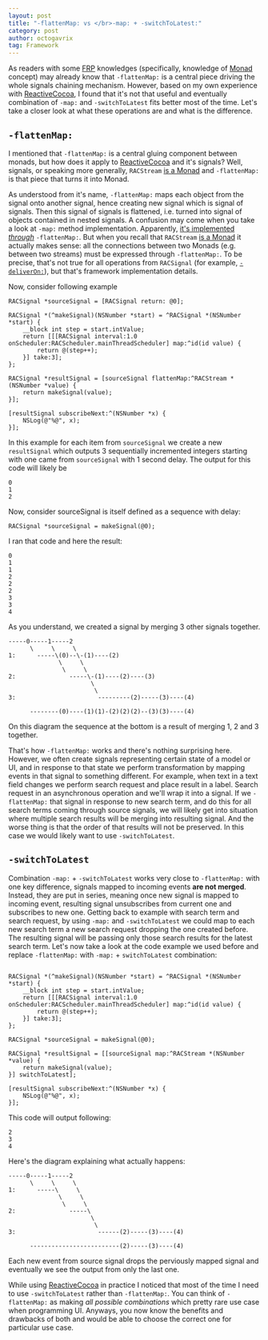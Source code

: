 ```yaml
---
layout: post
title: "-flattenMap: vs </br>-map: + -switchToLatest:"
category: post
author: octogavrix
tag: Framework
---
```


As readers with some [FRP] knowledges (specifically, knowledge of [Monad] concept) may already know that `-flattenMap:` is a central piece driving the whole signals chaining mechanism. However, based on my own experience with [ReactiveCocoa], I found that it's not that useful and eventually combination of `-map:` and `-switchToLatest` fits better most of the time. Let's take a closer look at what these operations are and what is the difference.

## `-flattenMap:`

I mentioned that `-flattenMap:` is a central gluing component between monads, but how does it apply to [ReactiveCocoa] and it's signals? Well, signals, or speaking more generally, `RACStream` [is a Monad] and `-flattenMap:` is that piece that turns it into Monad.

As understood from it's name, `-flattenMap:` maps each object from the signal onto another signal, hence creating new signal which is signal of signals. Then this signal of signals is flattened, i.e. turned into signal of objects contained in nested signals. A confusion may come when you take a look at `-map:` method implementation. Apparently, [it's implemented _through_](https://github.com/ReactiveCocoa/ReactiveCocoa/blob/bcb3d9a680adcea12927a74dea9216b0e40d96b5/ReactiveCocoaFramework/ReactiveCocoa/RACStream.m#L89) `-flattenMap:`. But when you recall that `RACStream` [is a Monad] it actually makes sense: all the connections between two Monads (e.g. between two streams) must be expressed through `-flattenMap:`. To be precise, that's not true for all operations from `RACSignal` (for example, [`-deliverOn:`](https://github.com/ReactiveCocoa/ReactiveCocoa/blob/bcb3d9a680adcea12927a74dea9216b0e40d96b5/ReactiveCocoaFramework/ReactiveCocoa/RACSignal%2BOperations.m#L995)), but that's framework implementation details.

Now, consider following example

```objc
RACSignal *sourceSignal = [RACSignal return: @0];

RACSignal *(^makeSignal)(NSNumber *start) = ^RACSignal *(NSNumber *start) {
	__block int step = start.intValue;
	return [[[RACSignal interval:1.0 onScheduler:RACScheduler.mainThreadScheduler] map:^id(id value) {
		return @(step++);
	}] take:3];
};

RACSignal *resultSignal = [sourceSignal flattenMap:^RACStream *(NSNumber *value) {
	return makeSignal(value);
}];

[resultSignal subscribeNext:^(NSNumber *x) {
	NSLog(@"%@", x);
}];

```

In this example for each item from `sourceSignal` we create a new `resultSignal` which outputs 3 sequentially incremented integers starting with one came from `sourceSignal` with 1 second delay. The output for this code will likely be 

```
0
1
2
```

Now, consider sourceSignal is itself defined as a sequence with delay:

```
RACSignal *sourceSignal = makeSignal(@0);
```

I ran that code and here the result:

```
0
1
1
2
2
2
3
3
4
```

As you understand, we created a signal by merging 3 other signals together. 

```
-----0-----1-----2
      \     \     \
1:      -----\(0)--\-(1)----(2)
              \     \
               \     \
2:               -----\-(1)----(2)----(3) 
                       \
                        \
3:                       ---------(2)-----(3)----(4)

      --------(0)----(1)(1)-(2)(2)(2)--(3)(3)----(4)
```

On this diagram the sequence at the bottom is a result of merging 1, 2 and 3 together.

That's how `-flattenMap:` works and there's nothing surprising here. However, we often create signals representing certain state of a model or UI, and in response to that state we perform transformation by mapping events in that signal to something different. For example, when text in a text field changes we perform search request and place result in a label. Search request in an asynchronous operation and we'll wrap it into a signal. If we `-flattenMap:` that signal in response to new search term, and do this for all search terms coming through source signals, we will likely get into situation where multiple search results will be merging into resulting signal. And the worse thing is that the order of that results will not be preserved. In this case we would likely want to use `-switchToLatest`.

## `-switchToLatest`

Combination `-map:` + `-switchToLatest` works very close to `-flattenMap:` with one key difference, signals mapped to incoming events **are not merged**. Instead, they are put in series, meaning once new signal is mapped to incoming event, resulting signal unsubscribes from current one and subscribes to new one. Getting back to example with search term and search request, by using `-map:` and `-switchToLatest` we could map to each new search term a new search request dropping the one created before. The resulting signal will be passing only those search results for the latest search term.
Let's now take a look at the code example we used before and replace `-flattenMap:` with `-map:` + `switchToLatest` combination:

```objc

RACSignal *(^makeSignal)(NSNumber *start) = ^RACSignal *(NSNumber *start) {
	__block int step = start.intValue;
	return [[[RACSignal interval:1.0 onScheduler:RACScheduler.mainThreadScheduler] map:^id(id value) {
		return @(step++);
	}] take:3];
};

RACSignal *sourceSignal = makeSignal(@0);

RACSignal *resultSignal = [[sourceSignal map:^RACStream *(NSNumber *value) {
	return makeSignal(value);
}] switchToLatest];

[resultSignal subscribeNext:^(NSNumber *x) {
	NSLog(@"%@", x);
}];

```

This code will output following:

```
2
3
4
```

Here's the diagram explaining what actually happens:

```
-----0-----1-----2
      \     \     \
1:      -----\     \
              \     \
               \     \
2:               -----\
                       \
                        \
3:                       ------(2)-----(3)----(4)

      -------------------------(2)-----(3)----(4)
```

Each new event from source signal drops the perviously mapped signal and eventually we see the output from only the last one.


While using [ReactiveCocoa] in practice I noticed that most of the time I need to use `-switchToLatest` rather than `-flattenMap:`. You can think of `-flattenMap:` as making _all possible combinations_ which pretty rare use case when programming UI. Anyways, you now know the benefits and drawbacks of both and would be able to choose the correct one for particular use case.




[is a Monad]:http://stackoverflow.com/questions/22284944/what-does-it-mean-that-racstream-represents-a-monad
[FRP]:http://en.wikipedia.org/wiki/Functional_reactive_programming
[Monad]:http://en.wikipedia.org/wiki/Monad_(functional_programming)
[ReactiveCocoa]:https://github.com/ReactiveCocoa/ReactiveCocoa